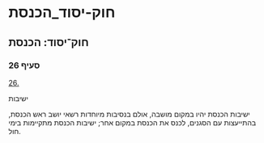 # חוק-יסוד_הכנסת

## חוק־יסוד: הכנסת

### סעיף 26

[26.](https://he.wikisource.org/wiki/%D7%97%D7%95%D7%A7-%D7%99%D7%A1%D7%95%D7%93:_%D7%94%D7%9B%D7%A0%D7%A1%D7%AA#%D7%A1%D7%A2%D7%99%D7%A3_26)

ישיבות

ישיבות הכנסת יהיו במקום מושבה, אולם בנסיבות מיוחדות רשאי יושב ראש הכנסת, בהתייעצות עם הסגנים, לכנס את הכנסת במקום אחר; ישיבות הכנסת מתקיימות בימי חול.